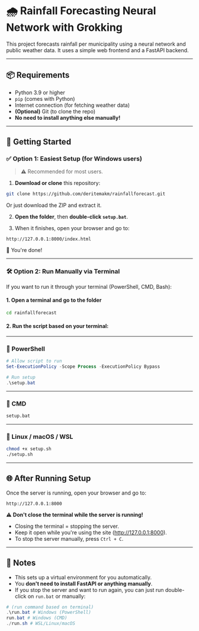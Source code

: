 # 🌧️ Rainfall Forecasting Neural Network with Grokking

This project forecasts rainfall per municipality using a neural network and public weather data. It uses a simple web frontend and a FastAPI backend.

---

## 📦 Requirements

- Python 3.9 or higher
- `pip` (comes with Python)
- Internet connection (for fetching weather data)
- **(Optional)** Git (to clone the repo)
- **No need to install anything else manually!**

---

## 🚀 Getting Started

### ✅ Option 1: Easiest Setup (for Windows users)

> ⚠️ Recommended for most users.

1. **Download or clone** this repository:
```bash
git clone https://github.com/deritemakm/rainfallforecast.git
```
Or just download the ZIP and extract it.

2. **Open the folder**, then **double-click `setup.bat`**.

3. When it finishes, open your browser and go to:

```
http://127.0.0.1:8000/index.html
```

🎉 You're done!

---

### 🛠️ Option 2: Run Manually via Terminal

If you want to run it through your terminal (PowerShell, CMD, Bash):

#### **1. Open a terminal and go to the folder**
```bash
cd rainfallforecast
```

#### **2. Run the script based on your terminal:**

---

### 🔹 PowerShell
```powershell
# Allow script to run
Set-ExecutionPolicy -Scope Process -ExecutionPolicy Bypass

# Run setup
.\setup.bat
```

---

### 🔹 CMD
```cmd
setup.bat
```

---

### 🔹 Linux / macOS / WSL
```bash
chmod +x setup.sh
./setup.sh
```

---

## 🌐 After Running Setup

Once the server is running, open your browser and go to:
```
http://127.0.0.1:8000
```
⚠️ **Don't close the terminal while the server is running!**

- Closing the terminal = stopping the server.
- Keep it open while you're using the site (http://127.0.0.1:8000).
- To stop the server manually, press `Ctrl + C`.


---

## 🧠 Notes

- This sets up a virtual environment for you automatically.
- You **don't need to install FastAPI or anything manually**.
- If you stop the server and want to run again, you can just run double-click on `run.bat` or manually:
```powershell
# (run command based on terminal)
.\run.bat # Windows (PowerShell)
run.bat # Windows (CMD)
./run.sh # WSL/Linux/macOS
```